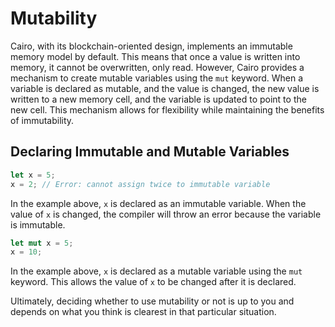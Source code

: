 # Mutability

Cairo, with its blockchain-oriented design, implements an immutable memory model by default. This means that once a value is written into memory, it cannot be overwritten, only read. However, Cairo provides a mechanism to create mutable variables using the `mut` keyword. When a variable is declared as mutable, and the value is changed, the new value is written to a new memory cell, and the variable is updated to point to the new cell. This mechanism allows for flexibility while maintaining the benefits of immutability.

## Declaring Immutable and Mutable Variables

```rust
let x = 5;
x = 2; // Error: cannot assign twice to immutable variable
```

In the example above, `x` is declared as an immutable variable. When the value of `x` is changed, the compiler will throw an error because the variable is immutable.

```rust
let mut x = 5;
x = 10;
```

In the example above, `x` is declared as a mutable variable using the `mut` keyword. This allows the value of `x` to be changed after it is declared.


Ultimately, deciding whether to use mutability or not is up to you and depends on what you think is clearest in that particular situation.
